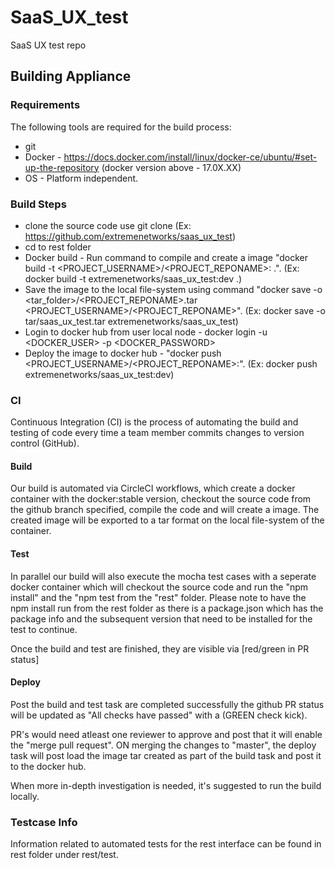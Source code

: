 # SaaS_UX_test
SaaS UX test repo 

## Building Appliance
### Requirements
The following tools are required for the build process:
- git
- Docker - https://docs.docker.com/install/linux/docker-ce/ubuntu/#set-up-the-repository (docker version above - 17.0X.XX)
- OS - Platform independent.

### Build Steps
* clone the source code use git clone <repo URL> (Ex: https://github.com/extremenetworks/saas_ux_test)
* cd to rest folder
* Docker build - Run command to compile and create a image "docker build -t <PROJECT_USERNAME>/<PROJECT_REPONAME>:<version> .". (Ex: docker build -t extremenetworks/saas_ux_test:dev .)
* Save the image to the local file-system using command "docker save -o <tar_folder>/<PROJECT_REPONAME>.tar <PROJECT_USERNAME>/<PROJECT_REPONAME>". (Ex: docker save -o tar/saas_ux_test.tar extremenetworks/saas_ux_test)
* Login to docker hub from user local node - docker login -u <DOCKER_USER> -p <DOCKER_PASSWORD>
* Deploy the image to docker hub - "docker push <PROJECT_USERNAME>/<PROJECT_REPONAME>:<version>". (Ex: docker push extremenetworks/saas_ux_test:dev)

### CI
Continuous Integration (CI) is the process of automating the build and testing of code every time a
team member commits changes to version control (GitHub).

#### Build
Our build is automated via CircleCI workflows, which create a docker container with the docker:stable version, checkout the source code from the github branch specified, compile the code and will create a image. The created image will be exported to a tar format on the local file-system of the container.

#### Test
In parallel our build will also execute the mocha test cases with a seperate docker container which will checkout the source code and run the "npm install" and the "npm test from the "rest" folder. Please note to have the npm install run from the rest folder as there is a package.json which has the package info and the subsequent version that need to be installed for the test to continue.

Once the build and test are finished, they are visible via [red/green in PR status]

#### Deploy
Post the build and test task are completed successfully the github PR status will be updated as "All checks have passed" with a (GREEN check kick). 

 PR's would need atleast one reviewer to approve and post that it will enable the "merge pull request". ON merging the changes to "master", the deploy task will post load the image tar created as part of the build task and post it to the docker hub.

When more in-depth investigation is needed, it's suggested to run the build locally.

### Testcase Info
Information related to automated tests for the rest interface can be found in rest folder under rest/test. 
